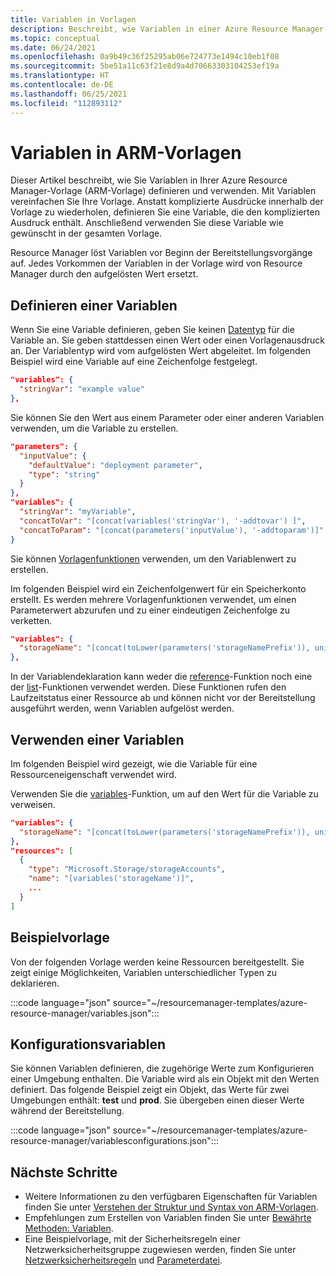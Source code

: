 ```yaml
---
title: Variablen in Vorlagen
description: Beschreibt, wie Variablen in einer Azure Resource Manager-Vorlage (ARM-Vorlage) definiert werden.
ms.topic: conceptual
ms.date: 06/24/2021
ms.openlocfilehash: 0a9b49c36f25295ab06e724773e1494c10eb1f08
ms.sourcegitcommit: 5be51a11c63f21e8d9a4d70663303104253ef19a
ms.translationtype: HT
ms.contentlocale: de-DE
ms.lasthandoff: 06/25/2021
ms.locfileid: "112893112"
---
```

# <a name="variables-in-arm-templates"></a>Variablen in ARM-Vorlagen

Dieser Artikel beschreibt, wie Sie Variablen in Ihrer Azure Resource Manager-Vorlage (ARM-Vorlage) definieren und verwenden. Mit Variablen vereinfachen Sie Ihre Vorlage. Anstatt komplizierte Ausdrücke innerhalb der Vorlage zu wiederholen, definieren Sie eine Variable, die den komplizierten Ausdruck enthält. Anschließend verwenden Sie diese Variable wie gewünscht in der gesamten Vorlage.

Resource Manager löst Variablen vor Beginn der Bereitstellungsvorgänge auf. Jedes Vorkommen der Variablen in der Vorlage wird von Resource Manager durch den aufgelösten Wert ersetzt.

## <a name="define-variable"></a>Definieren einer Variablen

Wenn Sie eine Variable definieren, geben Sie keinen [Datentyp](data-types.md) für die Variable an. Sie geben stattdessen einen Wert oder einen Vorlagenausdruck an. Der Variablentyp wird vom aufgelösten Wert abgeleitet. Im folgenden Beispiel wird eine Variable auf eine Zeichenfolge festgelegt.

```json
"variables": {
  "stringVar": "example value"
},
```

Sie können Sie den Wert aus einem Parameter oder einer anderen Variablen verwenden, um die Variable zu erstellen.

```json
"parameters": {
  "inputValue": {
    "defaultValue": "deployment parameter",
    "type": "string"
  }
},
"variables": {
  "stringVar": "myVariable",
  "concatToVar": "[concat(variables('stringVar'), '-addtovar') ]",
  "concatToParam": "[concat(parameters('inputValue'), '-addtoparam')]"
}
```

Sie können [Vorlagenfunktionen](template-functions.md) verwenden, um den Variablenwert zu erstellen.

Im folgenden Beispiel wird ein Zeichenfolgenwert für ein Speicherkonto erstellt. Es werden mehrere Vorlagenfunktionen verwendet, um einen Parameterwert abzurufen und zu einer eindeutigen Zeichenfolge zu verketten.

```json
"variables": {
  "storageName": "[concat(toLower(parameters('storageNamePrefix')), uniqueString(resourceGroup().id))]"
},
```

In der Variablendeklaration kann weder die [reference](template-functions-resource.md#reference)-Funktion noch eine der [list](template-functions-resource.md#list)-Funktionen verwendet werden. Diese Funktionen rufen den Laufzeitstatus einer Ressource ab und können nicht vor der Bereitstellung ausgeführt werden, wenn Variablen aufgelöst werden.

## <a name="use-variable"></a>Verwenden einer Variablen

Im folgenden Beispiel wird gezeigt, wie die Variable für eine Ressourceneigenschaft verwendet wird.

Verwenden Sie die [variables](template-functions-deployment.md#variables)-Funktion, um auf den Wert für die Variable zu verweisen.

```json
"variables": {
  "storageName": "[concat(toLower(parameters('storageNamePrefix')), uniqueString(resourceGroup().id))]"
},
"resources": [
  {
    "type": "Microsoft.Storage/storageAccounts",
    "name": "[variables('storageName')]",
    ...
  }
]
```

## <a name="example-template"></a>Beispielvorlage

Von der folgenden Vorlage werden keine Ressourcen bereitgestellt. Sie zeigt einige Möglichkeiten, Variablen unterschiedlicher Typen zu deklarieren.

:::code language="json" source="~/resourcemanager-templates/azure-resource-manager/variables.json":::

## <a name="configuration-variables"></a>Konfigurationsvariablen

Sie können Variablen definieren, die zugehörige Werte zum Konfigurieren einer Umgebung enthalten. Die Variable wird als ein Objekt mit den Werten definiert. Das folgende Beispiel zeigt ein Objekt, das Werte für zwei Umgebungen enthält: **test** und **prod**. Sie übergeben einen dieser Werte während der Bereitstellung.

:::code language="json" source="~/resourcemanager-templates/azure-resource-manager/variablesconfigurations.json":::

## <a name="next-steps"></a>Nächste Schritte

* Weitere Informationen zu den verfügbaren Eigenschaften für Variablen finden Sie unter [Verstehen der Struktur und Syntax von ARM-Vorlagen](./syntax.md).
* Empfehlungen zum Erstellen von Variablen finden Sie unter [Bewährte Methoden: Variablen](./best-practices.md#variables).
* Eine Beispielvorlage, mit der Sicherheitsregeln einer Netzwerksicherheitsgruppe zugewiesen werden, finden Sie unter [Netzwerksicherheitsregeln](https://github.com/Azure/azure-docs-json-samples/blob/master/azure-resource-manager/multipleinstance/multiplesecurityrules.json) und [Parameterdatei](https://github.com/Azure/azure-docs-json-samples/blob/master/azure-resource-manager/multipleinstance/multiplesecurityrules.parameters.json).